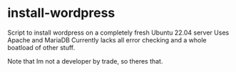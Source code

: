 # install-wordpress
Script to install wordpress on a completely fresh Ubuntu 22.04 server
Uses Apache and MariaDB
Currently lacks all error checking and a whole boatload of other stuff.


Note that Im not a developer by trade, so theres that.
